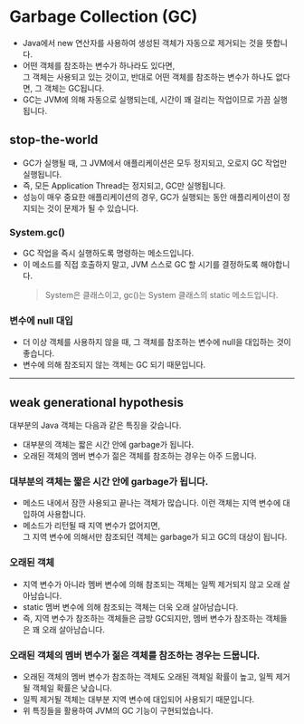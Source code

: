 # Garbage Collection (GC)
* Java에서 new 연산자를 사용하여 생성된 객체가 자동으로 제거되는 것을 뜻합니다.
* 어떤 객체를 참조하는 변수가 하나라도 있다면,<br/>
그 객체는 사용되고 있는 것이고, 반대로 어떤 객체를 참조하는 변수가 하나도 없다면, 그 객체는 GC됩니다.
* GC는 JVM에 의해 자동으로 실행되는데, 시간이 꽤 걸리는 작업이므로 가끔 실행됩니다.

## stop-the-world
* GC가 실행될 때, 그 JVM에서 애플리케이션은 모두 정지되고, 오로지 GC 작업만 실행됩니다.
* 즉, 모든 Application Thread는 정지되고, GC만 실행됩니다.
* 성능이 매우 중요한 애플리케이션의 경우, GC가 실행되는 동안 애플리케이션이 정지되는 것이 문제가 될 수 있습니다.

### System.gc()
* GC 작업을 즉시 실행하도록 명령하는 메소드입니다.
* 이 메소드를 직접 호출하지 말고, JVM 스스로 GC 할 시기를 결정하도록 해야합니다.
    > System은 클래스이고, gc()는 System 클래스의 static 메소드입니다.

### 변수에 null 대입
* 더 이상 객체를 사용하지 않을 때, 그 객체를 참조하는 변수에 null을 대입하는 것이 좋습니다.
* 변수에 의해 참조되지 않는 객체는 GC 되기 때문입니다.

---

## weak generational hypothesis
대부분의 Java 객체는 다음과 같은 특징을 갖습니다.
* 대부분의 객체는 짧은 시간 안에 garbage가 됩니다.
* 오래된 객체의 멤버 변수가 젊은 객체를 참조하는 경우는 아주 드뭅니다.

### 대부분의 객체는 짧은 시간 안에 garbage가 됩니다.
* 메소드 내에서 잠깐 사용되고 끝나는 객체가 많습니다. 이런 객체는 지역 변수에 대입하여 사용합니다.
* 메소드가 리턴될 때 지역 변수가 없어지면,<br/>
그 지역 변수에 의해서만 참조되던 객체는 garbage가 되고 GC의 대상이 됩니다.

### 오래된 객체
* 지역 변수가 아니라 멤버 변수에 의해 참조되는 객체는 일찍 제거되지 않고 오래 살아남습니다.
* static 멤버 변수에 의해 참조되는 객체는 더욱 오래 살아남습니다.
* 즉, 지역 변수가 참조하는 객체들은 금방 GC되지만, 멤버 변수가 참조하는 객체들은 꽤 오래 살아남습니다.

### 오래된 객체의 멤버 변수가 젊은 객체를 참조하는 경우는 드뭅니다.
* 오래된 객체의 멤버 변수가 참조하는 객체도 오래된 객체일 확률이 높고, 일찍 제거될 객체일 확률은 낮습니다.
* 일찍 제거될 객체는 대부분 지역 변수에 대입되어 사용되기 때문입니다.
* 위 특징들을 활용하여 JVM의 GC 기능이 구현되었습니다. 